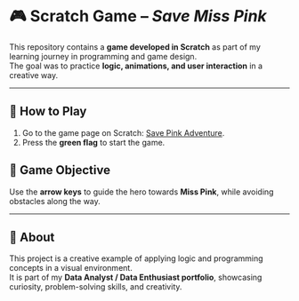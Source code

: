# 🎮 Scratch Game – *Save Miss Pink*

This repository contains a **game developed in Scratch** as part of my learning journey in programming and game design.  
The goal was to practice **logic, animations, and user interaction** in a creative way.

---

## 🚀 How to Play
1. Go to the game page on Scratch: [Save Pink Adventure](https://scratch.mit.edu/projects/936210508/).  
2. Press the **green flag** to start the game.

## 🎯 Game Objective
Use the **arrow keys** to guide the hero towards **Miss Pink**, while avoiding obstacles along the way.  

---

## 📌 About
This project is a creative example of applying logic and programming concepts in a visual environment.  
It is part of my **Data Analyst / Data Enthusiast portfolio**, showcasing curiosity, problem-solving skills, and creativity.  
